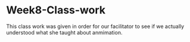 # Week8-Class-work
This class work was given in order for our facilitator to see if we actually understood what she taught about anmimation.
